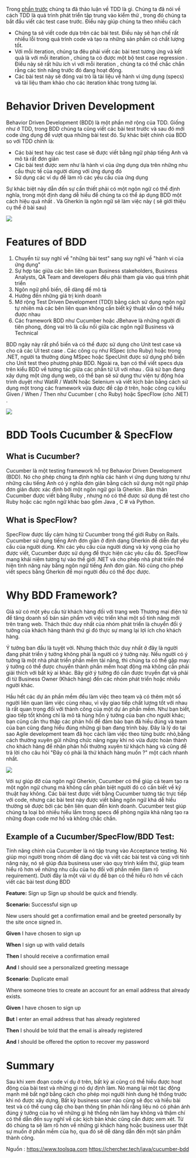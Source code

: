 Trong [phần trước](https://viblo.asia/p/gioi-thieu-ve-test-driven-development-WAyK8pdkKxX) chúng ta đã thảo luận về TDD là gì. Chúng ta đã nói về cách TDD là quá trình phát triển tập trung vào kiểm thử , trong đó chúng ta bắt đầu viết các test case trước.  Điều này giúp chúng ta theo nhiều cách
*  Chúng ta sẽ viết code dựa trên các bài test. Điều này sẽ hạn chế rất nhiều lỗi trong quá trình code và tạo ra những sản phẩm có chất lượng tốt.
*  Với mỗi iteration, chúng ta đêu phải viết các bài test tương ứng và kết quả là với mỗi iteration , chúng ta có được một bộ test case regression . Điều này sẽ rất hữu ích vì với mỗi iteration , chúng ta có thể chắc chắn rằng các tính năng trước đó đang hoạt động.
*  Các bài test này sẽ đóng vai trò là tài liệu về hành vi ứng dụng (specs) và tài liệu tham khảo cho các iteration khác trong tương lai.

# Behavior Driven Development
Behavior Driven Development (BDD) là một phần mở rộng của TDD. Giống như ở TDD, trong BDD chúng ta cũng viết các bài test trước và sau đó mới code ứng dụng để vượt qua những bài test đó. Sự khác biệt chính của BDD so với TDD chính là:

* Các bài test hay các test case sẽ được viết bằng ngữ pháp tiếng Anh và mô tả rất đơn giản
* Các bài test được xem như là hành vi của ứng dụng dựa trên những nhu cầu thực tế của người dùng với ứng dụng đó
* Sử dụng các ví dụ để làm rõ các yêu cầu của ứng dụng

Sự khác biệt này dẫn đến sự cần thiết phải có một ngôn ngữ có thể định nghĩa, trong một định dạng dễ hiểu để chúng ta có thể áp dụng BDD một cách hiệu quả nhất . Và Gherkin là ngôn ngữ sẽ làm việc này ( sẽ giới thiệu cụ thể ở bài sau)

![](https://images.viblo.asia/0a12f8ee-69c0-4f79-b3f8-e0ff75470d36.jpg)

# Features of BDD
1. Chuyển từ suy nghĩ về "những bài test" sang suy nghĩ về "hành vi của ứng dụng"
1. Sự hợp tác giữa các bên liên quan Business stakeholders, Business Analysts, QA Team and developers đều phải tham gia vào quá trình phát triển
1. Ngôn ngữ phổ biến, dễ dàng để mô tả
1. Hướng đến những giá trị kinh doanh
1. Mở rộng Test Driven Development (TDD) bằng cách sử dụng ngôn ngữ tự nhiên mà các bên liên quan không cần biết kỹ thuật vẫn có thể hiểu được nhau
1. Các framework BDD như Cucumber hoặc JBehave là những người đi tiên phong, đóng vai trò là cầu nối giữa các ngôn ngữ Business và Technical

BDD ngày này rất phổ biến và có thể được sử dụng cho Unit test case và cho cả các UI test case . Các công cụ như  RSpec (cho Ruby) hoặc trong .NET, người ta thường dùng MSpec hoặc SpecUnit được sử dụng phổ biến cho Unit test theo phương pháp BDD. Ngoài ra, bạn có thể viết specs dựa trên kiểu BDD về tương tác giữa các phần tử UI với nhau . Giả sử bạn đang xây dựng một ứng dụng web, có thể bạn sẽ sử dụng thư viện tự động hóa trình duyệt như WatiR / WatiN hoặc Selenium và viết kịch bản bằng cách sử dụng một trong các framework vừa được đề cập ở trên, hoặc công cụ kiểu  Given / When / Then như Cucumber ( cho Ruby) hoặc SpecFlow (cho .NET) .

![](https://images.viblo.asia/3c552cc4-be87-4c68-9ecc-31a7c1b1e75e.png)

# BDD Tools Cucumber & SpecFlow
## What is Cucumber?
Cucumber là một testing framework hỗ trợ Behavior Driven Development (BDD). Nó cho phép chúng ta định nghĩa các hành vi ứng dụng tương tự như những câu tiếng Anh có ý nghĩa đơn giản bằng cách sử dụng một ngữ pháp đơn giản được xác định bởi một ngôn ngữ gọi là Gherkin . Bản thân Cucumber được viết bằng Ruby , nhưng nó có thể được sử dụng để test cho Ruby hoặc các ngôn ngữ khác bao gồm Java , C # và Python.

##  What is SpecFlow?
SpecFlow được lấy cảm hứng từ Cucumber trong thế giới Ruby on Rails. Cucumber sử dụng tiếng Anh đơn giản ở định dạng Gherkin để diễn đạt yêu cầu của người dùng. Khi các yêu cầu của người dùng và kỳ vọng của họ được viết, Cucumber được sử dụng để thực hiện các yêu cầu đó. SpecFlow mang khái niệm tương tự vào thế giới .NET và cho phép nhà phát triển thể hiện tính năng này bằng ngôn ngữ tiếng Anh đơn giản. Nó cũng cho phép viết specs bằng Gherkin để mọi người đều có thể đọc được.

# Why BDD Framework?
Giả sử có một yêu cầu từ khách hàng đối với trang web Thương mại điện tử để tăng doanh số bán sản phẩm với việc triển khai một số tính năng mới trên trang web. Thách thức duy nhất của nhóm phát triển là chuyển đổi ý tưởng của khách hàng thành thứ gì đó thực sự mang lại lợi ích cho khách hàng.

Ý tưởng ban đầu là tuyệt vời. Nhưng thách thức duy nhất ở đây là người đang phát triển ý tưởng không phải là người có ý tưởng này. Nếu người có ý tưởng là một nhà phát triển phần mềm tài năng, thì chúng ta có thể gặp may: ý tưởng có thể được chuyển thành phần mềm hoạt động mà không cần phải giải thích với bất kỳ ai khác. Bây giờ ý tưởng đó cần được truyền đạt và phải đi từ Business Owner (Khách hàng) đến các nhóm phát triển hoặc nhiều người khác.

Hầu hết các dự án phần mềm đều làm việc theo team và có thêm một số người liên quan làm việc cùng nhau, vì vậy giao tiếp chất lượng tốt với nhau là rất quan trọng đối với thành công của một dự án phần mềm. Như bạn biết, giao tiếp tốt không chỉ là mô tả hùng hồn ý tưởng của bạn cho người khác; bạn cũng cần thu thập các phản hồi để đảm bảo bạn đã hiểu đúng và team của bạn cũng đang hiểu đúng những gì bạn đang trình bày. Đây là lý do tại sao Agile development team đã học cách làm việc theo từng bước nhỏ,bằng cách thường xuyên gửi những chức năng ngay khi nó vừa được hoàn thành cho khách hàng để nhận phản hồi thường xuyên từ khách hàng và cũng để trả lời cho câu hỏi "Đây có phải là thứ khách hàng muốn ?" một cách nhanh nhất.

![](https://images.viblo.asia/80676286-e3d2-4877-a3d5-1409ebc37b6e.gif)


Với sự giúp đỡ của ngôn ngữ Gherkin, Cucumber có thể giúp cả team tạo ra một ngôn ngữ chung mà không cần phân biệt người đó có cần biết về kỹ thuật hay không. Các bài test được viết bằng Cucumber tương tác trực tiếp với code, nhưng các bài test này được viết bằng ngôn ngữ khá dễ hiểu thường sẽ được bởi các bên liên quan đến kinh doanh. Cucumber test giúp chúng ta loại bỏ nhiều hiểu lầm trong specs để phòng ngừa khả năng tạo ra những đoạn code mơ hồ và không chắc chắn.

## Example of a Cucumber/SpecFlow/BDD Test:

Tính năng chính của Cucumber là nó tập trung vào Acceptance testing. Nó giúp mọi người trong nhóm dễ dàng đọc và viết các bài test và cũng với tính năng này, nó sẽ giúp đưa business user vào quy trình kiểm thử, giúp team hiểu rõ hơn về những nhu cầu của họ đối với phần mềm (làm rõ requirement). Dưới đây là một vài ví dụ để bạn có thể hiểu rõ hơn về cách viết các bài test dùng BDD

**Feature:** Sign up
Sign up should be quick and friendly.

**Scenario:** Successful sign up

New users should get a confirmation email and be greeted
personally by the site once signed in.

**Given** I have chosen to sign up

**When** I sign up with valid details

**Then** I should receive a confirmation email

**And** I should see a personalized greeting message


**Scenario**: Duplicate email

Where someone tries to create an account for an email address
that already exists.

**Given** I have chosen to sign up

**But** I enter an email address that has already registered

**Then** I should be told that the email is already registered

**And** I should be offered the option to recover my password

# Summary
Sau khi xem đoạn code ví dụ ở trên, bất kỳ ai cũng có thể hiểu được hoạt động của bài test và những gì nó dự định làm. Nó mang lại một tác động mạnh mẽ bất ngờ bằng cách cho phép mọi người hình dung hệ thống trước khi nó được xây dựng. Bất kỳ business user nào cũng sẽ đọc và hiểu bài test và có thể cung cấp cho bạn thông tin phản hồi rằng liệu nó có phản ánh đúng ý tưởng của họ về những gì hệ thống nên làm hay không và thậm chí có thể dẫn đến suy nghĩ về các kịch bản khác cũng cần được xem xét. Từ đó chúng ta sẽ làm rõ hơn về những gì khách hàng hoặc business user thật sự muốn ở phần mềm của họ, qua đó sẽ dễ dàng dẫn đến một sản phẩm thành công. 

Nguồn : https://www.toolsqa.com
https://chercher.tech/java/cucumber-bdd
